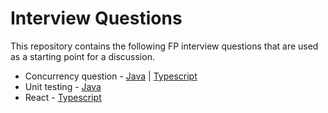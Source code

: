 # Interview Questions

This repository contains the following FP interview questions that are used as a starting point for a discussion.

- Concurrency question - [Java](./java/src/main/java/ConcurrencyInterviewQuestions.java) | [Typescript](./typescript/src/concurrencyInterviewQuestion/concurrenyInterviewQuestions.ts)
- Unit testing - [Java](./java/src/test/java/UnitTestingInterviewQuestionsTest.java)
- React - [Typescript](./react-question/src/productList.tsx)
